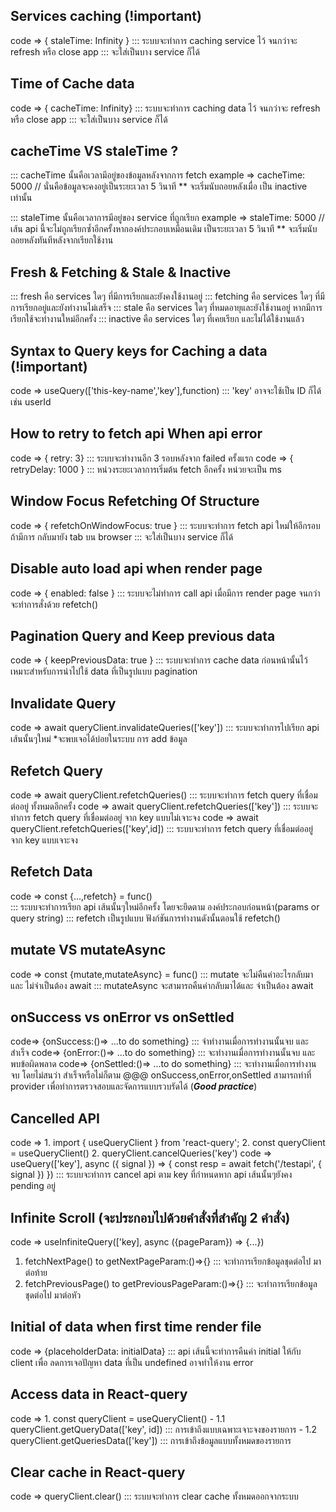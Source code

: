 ## Services caching  (!important)
code => { staleTime: Infinity }
::: ระบบจะทำการ caching service ไว้ จนกว่าจะ refresh หรือ close app
::: จะใส่เป็นบาง service ก็ได้

## Time of Cache data
code => { cacheTime: Infinity}
::: ระบบจะทำการ caching data ไว้ จนกว่าจะ refresh หรือ close app
::: จะใส่เป็นบาง service ก็ได้

## cacheTime VS staleTime ?
::: cacheTime นั้นคือเวลามีอยู่ของข้อมูลหลังจากการ fetch
example => cacheTime: 5000 // นั่นคือข้อมูลจะคงอยู่เป็นระยะเวลา 5 วินาที ** จะเริ่มนับถอยหลังเมื่อ เป็น inactive เท่านั้น

::: staleTime นั้นคือเวลาการมีอยู่ของ service ที่ถูกเรียก
example => staleTime: 5000 // เส้น api นี้จะไม่ถูกเรียกซ้ำอีกครั้งหากองค์ประกอบเหมือนเดิม เป็นระยะเวลา 5 วินาที ** จะเริ่มนับถอยหลังทันทีหลังจากเรียกใช้งาน



## Fresh & Fetching & Stale & Inactive
::: fresh คือ services ใดๆ ที่มีการเรียกและยังคงใช้งานอยู่
::: fetching คือ services ใดๆ ที่มีการเรียกอยู่และยังทำงานไม่เสร็จ
::: stale คือ services ใดๆ ที่หมดอายุและยังใช้งานอยู่  หากมีการเรียกใช้จะทำงานใหม่อีกครั้ง 
::: inactive คือ services ใดๆ ที่เคยเรียก และไม่ได้ใช้งานแล้ว

## Syntax to Query keys for Caching a data (!important)
code => useQuery(['this-key-name','key'],function)
::: 'key' อาจจะใช้เป็น ID ก็ได้ เช่น userId
## How to retry to fetch api When api error
code => { retry: 3} 
::: ระบบจะทำงานอีก 3 รอบหลังจาก failed ครั้งแรก
code => { retryDelay: 1000 } 
::: หน่วงระยะเวลาการเริ่มต้น fetch อีกครั้ง  หน่วยจะเป็น ms

## Window Focus Refetching Of Structure
code => { refetchOnWindowFocus: true }
::: ระบบจะทำการ fetch api ใหม่ให้อีกรอบถ้ามีการ กลับมายัง tab บน browser
::: จะใส่เป็นบาง service ก็ได้

## Disable auto load api when render page
code => { enabled: false }
::: ระบบจะไม่ทำการ call api เมื่อมีการ render page จนกว่าจะทำการสั่งด้วย  refetch()

## Pagination Query and Keep previous data
code => { keepPreviousData: true }
::: ระบบจะทำการ cache data ก่อนหน้านั้นไว้ เหมาะสำหรับการนำไปใช้ data ที่เป็นรูปแบบ pagination


## Invalidate Query
code =>  await queryClient.invalidateQueries(['key']) 
::: ระบบจะทำการไปเรียก api เส้นนั้นๆใหม่ *จะพบเจอได้บ่อยในระบบ การ add ข้อมูล 

## Refetch Query
code => await queryClient.refetchQueries()
::: ระบบจะทำการ fetch query ที่เชื่อมต่ออยู่ ทั้งหมดอีกครั้ง 
code => await queryClient.refetchQueries(['key'])
::: ระบบจะทำการ fetch query ที่เชื่อมต่ออยู่ จาก key แบบไม่เจาะจง
code => await queryClient.refetchQueries(['key',id])
::: ระบบจะทำการ fetch query ที่เชื่อมต่ออยู่ จาก key แบบเจาะจง 

## Refetch Data 
code => const {...,refetch} = func()  
::: ระบบจะทำการเรียก api เส้นนั้นๆใหม่อีกครั้ง โดยจะยึดตาม องค์ประกอบก่อนหน้า(params or query string)
::: refetch เป็นรูปแบบ ฟังก์ชันการทำงานดังนั้นตอนใช้ refetch()

## mutate VS mutateAsync
code => const {mutate,mutateAsync} = func()
::: mutate จะไม่คืนค่าอะไรกลับมา และ ไม่จำเป็นต้อง await
::: mutateAsync จะสามารถคืนค่ากลับมาได้และ จำเป็นต้อง await



## onSuccess vs onError vs onSettled
code=> {onSuccess:()=> ...to do something}
::: จำทำงานเมื่อการทำงานนั้นจบ และ สำเร็จ
code=> {onError:()=> ...to do something}
::: จะทำงานเมื่อการทำงานนั้นจบ และ พบข้อผิดพลาด
code=> {onSettled:()=> ...to do something}
::: จะทำงานเมื่อการทำงานจบ โดยไม่สนว่า สำเร็จหรือไม่ก็ตาม
@@@ onSuccess,onError,onSettled สามารถทำที่ provider เพื่อทำการตรวจสอบและจัดการแบบรวบรัดได้ (***Good practice***)


## Cancelled API 
code =>  1. import { useQueryClient } from 'react-query';
         2. const queryClient = useQueryClient()
         2. queryClient.cancelQueries('key')
code => useQuery(['key'], async ({ signal }) => { 
    const resp = await fetch('/testapi', { signal })
 })
::: ระบบจะทำการ cancel api ตาม key ที่กำหนดหาก api เส้นนั้นๆยังคง pending อยู่




## Infinite Scroll (จะประกอบไปด้วยคำสั่งที่สำคัญ 2 คำสั่ง)
code => useInfiniteQuery(['key], async ({pageParam}) => {...})
1. fetchNextPage() to getNextPageParam:()=>{}
::: จะทำการเรียกข้อมูลชุดต่อไป มาต่อท้าย
2. fetchPreviousPage() to getPreviousPageParam:()=>{}
::: จะทำการเรียกข้อมูลชุดต่อไป มาต่อหัว



## Initial of data when first time render file
code => {placeholderData: initialData}
::: api เส้นนี้จะทำการคืนค่า initial ให้กับ client เพื่อ ลดการเจอปัญหา data ที่เป็น undefined อาจทำให้งาน error


## Access data in React-query
code => 1. const queryClient = useQueryClient()
        - 1.1 queryClient.getQueryData(['key', id]) ::: การเข้าถึงแบบเฉพาะเจาะจงของรายการ
        - 1.2 queryClient.getQueriesData(['key']) ::: การเข้าถึงข้อมูลแบบทั้งหมดของรายการ


## Clear cache in React-query
code => queryClient.clear()
::: ระบบจะทำการ clear cache ทั้งหมดออกจากระบบ



